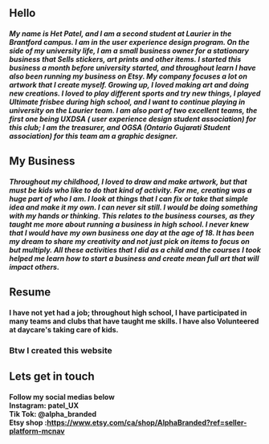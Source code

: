 ## Hello
##### My name is Het Patel, and I am a second student at Laurier in the Brantford campus. I am in the user experience design program. On the side of my university life, I am a small business owner for a stationary business that Sells stickers, art prints and other items. I started this business a month before university started, and throughout learn I have also been running my business on Etsy. My company focuses a lot on artwork that I create myself. Growing up, I loved making art and doing new creations. I loved to play different sports and try new things, I played Ultimate frisbee during high school, and I want to continue playing in university on the Laurier team. I am also part of two excellent teams, the first one being UXDSA ( user experience design student association) for this club; I am the treasurer, and OGSA (Ontario Gujarati Student association) for this team am a graphic designer. 

## My Business 
##### Throughout my childhood, I loved to draw and make artwork, but that must be kids who like to do that kind of activity. For me, creating was a huge part of who I am. I look at things that I can fix or take that simple idea and make it my own. I can never sit still. I would be doing something with my hands or thinking. This relates to the business courses, as they taught me more about running a business in high school. I never knew that I would have my own business one day at the age of 18. It has been my dream to share my creativity and not just pick on items to focus on but multiply. All these activities that I did as a child and the courses I took helped me learn how to start a business and create mean full art that will impact others. 

## Resume 
#### I have not yet had a job; throughout high school, I have participated in many teams and clubs that have taught me skills. I have also Volunteered at daycare's taking care of kids. 

### Btw I created this website







## Lets get in touch  
#### Follow my social medias below <br> Instagram: patel_UX <br> Tik Tok: @alpha_branded <br> Etsy shop :https://www.etsy.com/ca/shop/AlphaBranded?ref=seller-platform-mcnav

